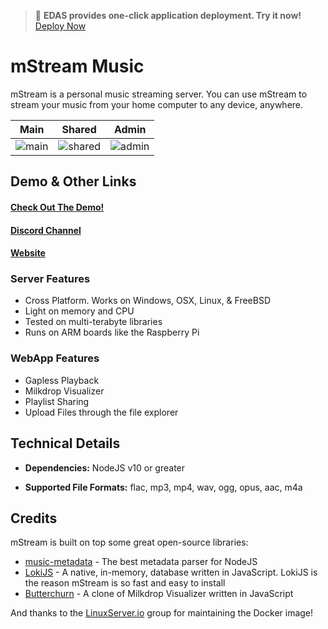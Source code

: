 > 🚀 **EDAS provides one-click application deployment. Try it now!** [Deploy Now](https://edasnext.console.aliyun.com/#/home?tab=marketplace&marketDetail=96ba5820-3c28-4750-ae45-66063e7ef48a)

# mStream Music

mStream is a personal music streaming server.  You can use mStream to stream your music from your home computer to any device, anywhere.

Main|Shared|Admin
---|---|---
![main](https://edas-hz.oss-cn-hangzhou.aliyuncs.com/edas-apps/charts-store/mstream/image/mstreamv5.png)|![shared](https://edas-hz.oss-cn-hangzhou.aliyuncs.com/edas-apps/charts-store/mstream/image/shared.png)|![admin](https://edas-hz.oss-cn-hangzhou.aliyuncs.com/edas-apps/charts-store/mstream/image/admin.png)

## Demo & Other Links

#### [Check Out The Demo!](https://demo.mstream.io/)

#### [Discord Channel](https://discord.gg/AM896Rr)

#### [Website](https://mstream.io)

### Server Features
* Cross Platform. Works on Windows, OSX, Linux, & FreeBSD
* Light on memory and CPU
* Tested on multi-terabyte libraries
* Runs on ARM boards like the Raspberry Pi

### WebApp Features
* Gapless Playback
* Milkdrop Visualizer
* Playlist Sharing
* Upload Files through the file explorer

## Technical Details

* **Dependencies:** NodeJS v10 or greater

* **Supported File Formats:** flac, mp3, mp4, wav, ogg, opus, aac, m4a

## Credits

mStream is built on top some great open-source libraries:

* [music-metadata](https://github.com/Borewit/music-metadata) - The best metadata parser for NodeJS
* [LokiJS](https://github.com/techfort/LokiJS) - A native, in-memory, database written in JavaScript.  LokiJS is the reason mStream is so fast and easy to install
* [Butterchurn](https://github.com/jberg/butterchurn) - A clone of Milkdrop Visualizer written in JavaScript

And thanks to the [LinuxServer.io](https://www.linuxserver.io/) group for maintaining the Docker image!
